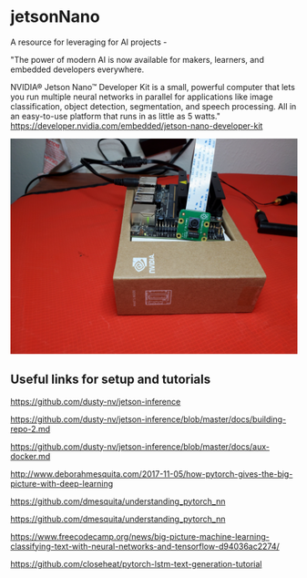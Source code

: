 # jetsonNano
A resource for leveraging for AI projects - 

"The power of modern AI is now available for makers, learners, and embedded developers everywhere.

NVIDIA® Jetson Nano™ Developer Kit is a small, powerful computer that lets you run multiple neural networks in parallel for applications like image classification, object detection, segmentation, and speech processing. All in an easy-to-use platform that runs in as little as 5 watts." 
https://developer.nvidia.com/embedded/jetson-nano-developer-kit

![Jetsonnano](https://github.com/timcordova/jetsonNano/blob/main/references/IMG_20201127_111507.jpg)

## Useful links for setup and tutorials 
https://github.com/dusty-nv/jetson-inference

https://github.com/dusty-nv/jetson-inference/blob/master/docs/building-repo-2.md

https://github.com/dusty-nv/jetson-inference/blob/master/docs/aux-docker.md

http://www.deborahmesquita.com/2017-11-05/how-pytorch-gives-the-big-picture-with-deep-learning

https://github.com/dmesquita/understanding_pytorch_nn

https://github.com/dmesquita/understanding_pytorch_nn

https://www.freecodecamp.org/news/big-picture-machine-learning-classifying-text-with-neural-networks-and-tensorflow-d94036ac2274/

https://github.com/closeheat/pytorch-lstm-text-generation-tutorial
